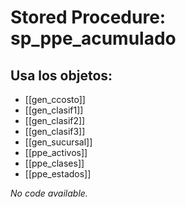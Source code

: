 # Stored Procedure: sp_ppe_acumulado

## Usa los objetos:
- [[gen_ccosto]]
- [[gen_clasif1]]
- [[gen_clasif2]]
- [[gen_clasif3]]
- [[gen_sucursal]]
- [[ppe_activos]]
- [[ppe_clases]]
- [[ppe_estados]]

*No code available.*
